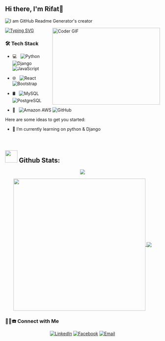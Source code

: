 


## Hi there, I'm Rifat👋
![I am GitHub Readme Generator's creator](https://media.licdn.com/dms/image/v2/D5616AQGcHjjtd2v3kg/profile-displaybackgroundimage-shrink_350_1400/profile-displaybackgroundimage-shrink_350_1400/0/1736276240225?e=1741824000&v=beta&t=n6LkvWkWNuZ6y6jyY0rUIneW3hdIxjWcMpFObU4m3VE)

<img align="right" alt="Coder GIF" height=250 width=350 src="https://raw.githubusercontent.com/TheDudeThatCode/TheDudeThatCode/master/Assets/Developer.gif" />


[![Typing SVG](https://readme-typing-svg.herokuapp.com/?lines=I+am+MD+Rifat;I+am+a+MERN+Stack+Developer;I+am+a+Software+Enginner)](https://git.io/typing-svg)


<h3>🛠 Tech Stack</h3>

- 💻 &nbsp;  ![Python](https://img.shields.io/badge/-Python-black?style=flat-square&logo=python) 
![Django](https://img.shields.io/badge/-Django-black?style=flat-square&logo=cplusplus)
![JavaScript](https://img.shields.io/badge/-JavaScript-black?style=flat-square&logo=javascript)

- 🌐 &nbsp; 
![React](https://img.shields.io/badge/-React-black?style=flat-square&logo=react)
![Bootstrap](https://img.shields.io/badge/-Bootstrap-black?style=flat-square&logo=bootstrap)

- 🛢 &nbsp; 
![MySQL](https://img.shields.io/badge/-MySQL-black?style=flat-square&logo=mysql)
![PostgreSQL](https://img.shields.io/badge/-MongoDB-black?style=flat-square&logo=mongodb)

- 🔧 &nbsp; 
![Amazon AWS](https://img.shields.io/badge/Amazon%20AWS-black?style=flat-square&logo=amazon-aws)
![GitHub](https://img.shields.io/badge/-GitHub-black?style=flat-square&logo=github)


Here are some ideas to get you started:

- 🌱 I’m currently learning on python & Django 


<br/>
  
## <img src="https://media.giphy.com/media/ZCN6F3FAkwsyOGU2RS/giphy.gif" width="40"> **Github Stats:**

<p align="center">
   <img align="center" src="https://github-readme-streak-stats.herokuapp.com?user=rhrifat005&theme=slateorange&border=DDDDDD&stroke=4FDD21&fire=C7DD4F&currStreakNum=DDDB61"/>
</p>

 <p align="center">
  <a href="https://github.com/rhrifat005">
   <img width="430" align="center" src="https://github-readme-stats.vercel.app/api?username=aalhabib001&show_icons=true&theme=slateorange&count_private=true">
  </a>
  <a href="https://github.com/rhrifat005">
    <img align="center" src="https://github-readme-stats.anuraghazra1.vercel.app/api/top-langs/?username=rhrifat005&layout=compact&theme=slateorange&langs_count=8" />
  </a>
 </p>

<h3> 🤝🏻☎️ Connect with Me </h3>

<p align="center">
<a href="https://www.linkedin.com/in/rhrifat005/"><img alt="LinkedIn" src="https://img.shields.io/badge/rhrifat005-linkedIn-brightgreen?style=flat-square&logo=linkedin"></a>
<a href="https://www.facebook.com/rhrifat005/"><img alt="Facebook" src="https://img.shields.io/badge/rhrifat005-facebook-blue?style=flat&logo=facebook"></a>
<a href="mailto:rifat.cse.edu05@gmail.com"><img alt="Email" src="https://img.shields.io/badge/Email-rifat.cse.edu05@gmail.com-blue?style=flat-square&logo=gmail"></a>
</p>



